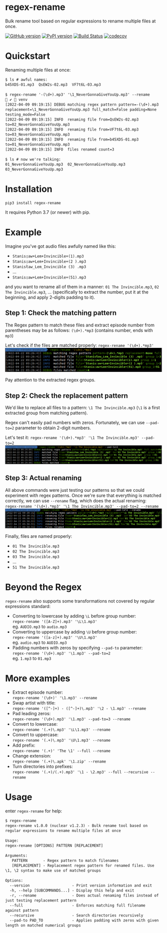 # regex-rename
Bulk rename tool based on regular expressions to rename multiple files at once.

[![GitHub version](https://badge.fury.io/gh/igrek51%2Fregex-rename.svg)](https://github.com/igrek51/regex-rename)
[![PyPI version](https://badge.fury.io/py/regex-rename.svg)](https://pypi.org/project/regex-rename)
[![Build Status](https://travis-ci.org/igrek51/regex-rename.svg?branch=master)](https://travis-ci.org/igrek51/regex-rename)
[![codecov](https://codecov.io/gh/igrek51/regex-rename/branch/master/graph/badge.svg)](https://codecov.io/gh/igrek51/regex-rename)

# Quickstart
Renaming multiple files at once:
```shell
$ ls # awful names:
b45XDS-01.mp3  QsEW2s-02.mp3  VF7t6L-03.mp3

$ regex-rename '-(\d+).mp3' '\1_NeverGonnaGiveYouUp.mp3' --rename                                                                              ✔  venv
[2022-04-09 09:19:15] DEBUG matching regex pattern pattern=-(\d+).mp3 replacement=\1_NeverGonnaGiveYouUp.mp3 full_match=False padding=None testing_mode=False
[2022-04-09 09:19:15] INFO  renaming file from=QsEW2s-02.mp3 to=02_NeverGonnaGiveYouUp.mp3
[2022-04-09 09:19:15] INFO  renaming file from=VF7t6L-03.mp3 to=03_NeverGonnaGiveYouUp.mp3
[2022-04-09 09:19:15] INFO  renaming file from=b45XDS-01.mp3 to=01_NeverGonnaGiveYouUp.mp3
[2022-04-09 09:19:15] INFO  files renamed count=3

$ ls # now we're talking:
01_NeverGonnaGiveYouUp.mp3  02_NeverGonnaGiveYouUp.mp3  03_NeverGonnaGiveYouUp.mp3
```

# Installation
```shell
pip3 install regex-rename
```

It requires Python 3.7 (or newer) with pip.

# Example

Imagine you've got audio files awfully named like this:
- `Stanis▯aw+Lem+Invincible+(1).mp3`
- `Stanis▯aw+Lem+Invincible+(2 ).mp3`
- `Stanisław_Lem_Invincible (3) .mp3`
- ...
- `Stanis▯aw+Lem+Invincible+(51).mp3`

and you want to rename all of them in a manner:
`01 The Invincible.mp3`, `02 The Invincible.mp3`, …
(specifically to extract the number, put it at the beginning,
and apply 2-digits padding to it).

## Step 1: Check the matching pattern 

The Regex pattern to match these files and 
extract episode number from parentheses may be as follows: 
`(\d+).*mp3` 
(contains number, ends with `mp3`)

Let's check if the files are matched properly: `regex-rename '(\d+).*mp3'`  
![Usage example](https://github.com/igrek51/regex-rename/blob/master/docs/img/screen-1.png?raw=true)

Pay attention to the extracted regex groups.

## Step 2: Check the replacement pattern

We'd like to replace all files to a pattern: 
`\1 The Invincible.mp3` 
(`\1` is a first extracted group from matching pattern).

Regex can't easily pad numbers with zeros. 
Fortunately, we can use `--pad-to=2` parameter to obtain 2-digit numbers.

Let's test it: `regex-rename '(\d+).*mp3' '\1 The Invincible.mp3' --pad-to=2`  
![Usage example](https://github.com/igrek51/regex-rename/blob/master/docs/img/screen-2.png?raw=true)  

## Step 3: Actual renaming

All above commands were just testing our patterns so that we could experiment with regex patterns. 
Once we're sure that everything is matched correctly, we can use `--rename` flag, 
which does the actual renaming:  
`regex-rename '(\d+).*mp3' '\1 The Invincible.mp3' --pad-to=2 --rename`  
![Usage example](https://github.com/igrek51/regex-rename/blob/master/docs/img/screen-3.png?raw=true)  

Finally, files are named properly:
- `01 The Invincible.mp3`
- `02 The Invincible.mp3`
- `03 The Invincible.mp3`
- ...
- `51 The Invincible.mp3`

# Beyond the Regex
`regex-rename` also supports some transformations not covered by regular expressions standard:
- Converting to lowercase by adding `\L` before group number:  
`regex-rename '([A-Z]+).mp3' '\L\1.mp3'`  
eg. `AUDIO.mp3` to `audio.mp3`
- Converting to uppercase by adding `\U` before group number:  
`regex-rename '([a-z]+).mp3' '\U\1.mp3'`  
eg. `audio.mp3` to `AUDIO.mp3`
- Padding numbers with zeros by specifying `--pad-to` parameter:  
`regex-rename '(\d+).mp3' '\1.mp3' --pad-to=2`  
eg. `1.mp3` to `01.mp3`

# More examples

- Extract episode number:  
  `regex-rename '(\d+)' '\1.mp3' --rename`
- Swap artist with title:  
  `regex-rename '([^-]+) - ([^-]+)\.mp3' '\2 - \1.mp3' --rename`
- Pad leading zeros:  
  `regex-rename '(\d+).mp3' '\1.mp3' --pad-to=3 --rename`
- Convert to lowercase:  
  `regex-rename '(.+)\.mp3' '\L\1.mp3' --rename`
- Convert to uppercase:  
  `regex-rename '(.+)\.mp3' '\U\1.mp3' --rename`
- Add prefix:  
  `regex-rename '(.+)' 'The \1' --full --rename`
- Change extension:  
  `regex-rename '(.+)\.apk' '\1.zip' --rename`
- Turn directories into prefixes:  
  `regex-rename '(.+)/(.+).mp3' '\1 - \2.mp3' --full --recursive --rename`

# Usage
enter `regex-rename` for help:

```shell
$ regex-rename 
regex-rename v1.0.0 (nuclear v1.2.3) - Bulk rename tool based on regular expressions to rename multiple files at once

Usage:
regex-rename [OPTIONS] PATTERN [REPLACEMENT]

Arguments:
   PATTERN       - Regex pattern to match filenames
   [REPLACEMENT] - Replacement regex pattern for renamed files. Use \1, \2 syntax to make use of matched groups

Options:
  --version                   - Print version information and exit
  -h, --help [SUBCOMMANDS...] - Display this help and exit
  -r, --rename                - Does actual renaming files instead of just testing replacement pattern
  --full                      - Enforces matching full filename against pattern
  --recursive                 - Search directories recursively
  --pad-to PAD_TO             - Applies padding with zeros with given length on matched numerical groups
```
